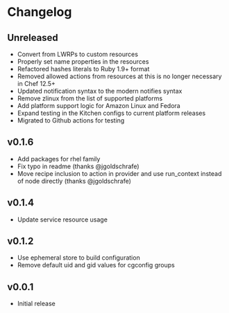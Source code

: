 # Changelog

## Unreleased

* Convert from LWRPs to custom resources
* Properly set name properties in the resources
* Refactored hashes literals to Ruby 1.9+ format
* Removed allowed actions from resources at this is no longer necessary in Chef 12.5+
* Updated notification syntax to the modern notifies syntax
* Remove zlinux from the list of supported platforms
* Add platform support logic for Amazon Linux and Fedora
* Expand testing in the Kitchen configs to current platform releases
* Migrated to Github actions for testing

## v0.1.6

* Add packages for rhel family
* Fix typo in readme (thanks @jgoldschrafe)
* Move recipe inclusion to action in provider and use run_context instead of node directly (thanks @jgoldschrafe)

## v0.1.4

* Update service resource usage

## v0.1.2

* Use ephemeral store to build configuration
* Remove default uid and gid values for cgconfig groups

## v0.0.1

* Initial release
